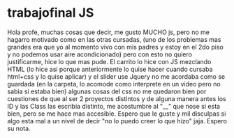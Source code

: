 # trabajofinal JS
Hola profe, muchas cosas que decir, me gusto MUCHO js, pero no me hagarro motivado como en las otras cursadas, (uno de los problemas mas grandes era que yo al momento vivo con mis padres y estoy en el 2do piso y no podemos usar aire acondicionado) pero con esto no quiero justificarme, hice lo que mas pude. El carrito lo hice con JS mezclando HTML (lo hice asi porque anteriormente lo quise hacer cuando cursaba html+css y lo quise aplicar) y el slider use Jquery no me acordaba como se guardada (en la carpeta, lo acomode como interprete en un video pero no sabia si estaba bien) algunas cosas del css no me quedaron bien por cuestiones de que al ser 2 proyectos distintos y de alguna manera antes los ID y las Class las escribia distinto, me acostumbre al "__" que nose si esta bien, pero se me hace mas accesible. Espero que le guste y mil disculpas si algo esta mal a un nivel de decir "no lo puedo creer lo que hizo" jaja. Espero su nota.